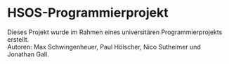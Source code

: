 # HSOS-Programmierprojekt

Dieses Projekt wurde im Rahmen eines universitären Programmierprojekts erstellt.  
Autoren: Max Schwingenheuer, Paul Hölscher, Nico Sutheimer und Jonathan Gall.